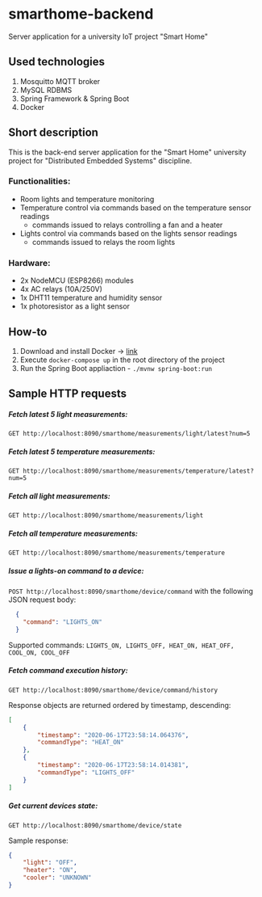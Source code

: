 # smarthome-backend
Server application for a university IoT project "Smart Home"

## Used technologies
1. Mosquitto MQTT broker
2. MySQL RDBMS
3. Spring Framework & Spring Boot
4. Docker

## Short description
This is the back-end server application for the "Smart Home" university project for "Distributed Embedded Systems" discipline.

### Functionalities:
- Room lights and temperature monitoring
- Temperature control via commands based on the temperature sensor readings
    - commands issued to relays controlling a fan and a heater
- Lights control via commands based on the lights sensor readings
    - commands issued to relays the room lights
    
### Hardware:
- 2x NodeMCU (ESP8266) modules
- 4x AC relays (10A/250V)
- 1x DHT11 temperature and humidity sensor
- 1x photoresistor as a light sensor

## How-to
1. Download and install Docker -> [link](https://hub.docker.com/editions/community/docker-ce-desktop-windows/)
2. Execute ``docker-compose up`` in the root directory of the project
3. Run the Spring Boot appliaction - ``./mvnw spring-boot:run``

## Sample HTTP requests

##### Fetch latest 5 light measurements:
```GET http://localhost:8090/smarthome/measurements/light/latest?num=5```

##### Fetch latest 5 temperature measurements:
```GET http://localhost:8090/smarthome/measurements/temperature/latest?num=5```

##### Fetch all light measurements:
```GET http://localhost:8090/smarthome/measurements/light```

##### Fetch all temperature measurements:
```GET http://localhost:8090/smarthome/measurements/temperature```

##### Issue a lights-on command to a device:
```POST http://localhost:8090/smarthome/device/command``` with the following JSON request body: 
```json
  { 
    "command": "LIGHTS_ON" 
  }
```
Supported commands: ```LIGHTS_ON, LIGHTS_OFF, HEAT_ON, HEAT_OFF, COOL_ON, COOL_OFF```

##### Fetch command execution history:
```GET http://localhost:8090/smarthome/device/command/history```

Response objects are returned ordered by timestamp, descending:
```json
[
    {
        "timestamp": "2020-06-17T23:58:14.064376",
        "commandType": "HEAT_ON"
    },
    {
        "timestamp": "2020-06-17T23:58:14.014381",
        "commandType": "LIGHTS_OFF"
    }
]
```

##### Get current devices state:
```GET http://localhost:8090/smarthome/device/state```

Sample response:
```json
{
    "light": "OFF",
    "heater": "ON",
    "cooler": "UNKNOWN"
}
```

